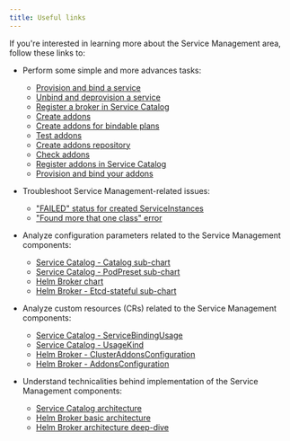 ```yaml
---
title: Useful links
---
```


If you're interested in learning more about the Service Management area, follow these links to:

- Perform some simple and more advances tasks:
  - [Provision and bind a service](../../../03-tutorials/00-service-management/smgt-01-sc-provisioning.md)
  - [Unbind and deprovision a service](../../../03-tutorials/00-service-management/smgt-02-sc-deprovisioning.md)
  - [Register a broker in Service Catalog](../../../03-tutorials/00-service-management/smgt-01-hb-broker-registration.md)
  - [Create addons](../../../03-tutorials/00-service-management/smgt-11-hb-create-addons.md)
  - [Create addons for bindable plans](../../../03-tutorials/00-service-management/smgt-12-hb-bind-addons.md)
  - [Test addons](../../../03-tutorials/00-service-management/smgt-13-hb-test-addons.md)
  - [Create addons repository](../../../03-tutorials/00-service-management/smgt-14-hb-create-addons-repo.md)
  - [Check addons](../../../03-tutorials/00-service-management/smgt-15-hb-check-addons.md)
  - [Register addons in Service Catalog](../../../03-tutorials/00-service-management/smgt-16-hb-register-addons-sc.md)
  - [Provision and bind your addons](../../../03-tutorials/00-service-management/smgt-17-hb-provision-addons-sc.md)

- Troubleshoot Service Management-related issues:
  - ["FAILED" status for created ServiceInstances](../../../04-operation-guides/troubleshooting/smgt-01-instance-failed-status.md)
  - ["Found more that one class" error](../../../04-operation-guides/troubleshooting/smgt-02-id-conflict.md)

- Analyze configuration parameters related to the Service Management components:
  - [Service Catalog - Catalog sub-chart](../../../05-technical-reference/00-configuration-parameters/smgt-01-sc-catalog-subchart.md)
  - [Service Catalog - PodPreset sub-chart](../../../05-technical-reference/00-configuration-parameters/smgt-02-sc-podpreset-subchart.md)
  - [Helm Broker chart](../../../05-technical-reference/00-configuration-parameters/smgt-03-hb-chart.md)
  - [Helm Broker - Etcd-stateful sub-chart](../../../05-technical-reference/00-configuration-parameters/smgt-04-hb-etcd-subchart.md)

- Analyze custom resources (CRs) related to the Service Management components:
  - [Service Catalog - ServiceBindingUsage](../../../05-technical-reference/00-custom-resources/smgt-01-sc-sbu.md)
  - [Service Catalog - UsageKind](../../../05-technical-reference/00-custom-resources/smgt-02-sc-usage-kind.md)
  - [Helm Broker - ClusterAddonsConfiguration](../../../05-technical-reference/00-custom-resources/smgt-03-hb-clusteraddonsconfiguration.md)
  - [Helm Broker - AddonsConfiguration](../../../05-technical-reference/00-custom-resources/smgt-04-hb-addonsconfiguration.md)

- Understand technicalities behind implementation of the Service Management components:
  - [Service Catalog architecture](../../../05-technical-reference/00-architecture/smgt-01-sc.md)
  - [Helm Broker basic architecture](../../../05-technical-reference/00-architecture/smgt-10-hb.md)
  - [Helm Broker architecture deep-dive](../../../05-technical-reference/00-architecture/smgt-11-hb-deep-dive.md)
